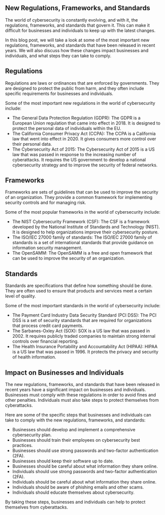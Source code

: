 ## New Regulations, Frameworks, and Standards

The world of cybersecurity is constantly evolving, and with it, the regulations, frameworks, and standards that govern it. This can make it difficult for businesses and individuals to keep up with the latest changes.

In this blog post, we will take a look at some of the most important new regulations, frameworks, and standards that have been released in recent years. We will also discuss how these changes impact businesses and individuals, and what steps they can take to comply.

## Regulations

Regulations are laws or ordinances that are enforced by governments. They are designed to protect the public from harm, and they often include specific requirements for businesses and individuals.

Some of the most important new regulations in the world of cybersecurity include:

* The General Data Protection Regulation (GDPR): The GDPR is a European Union regulation that came into effect in 2018. It is designed to protect the personal data of individuals within the EU.
* The California Consumer Privacy Act (CCPA): The CCPA is a California law that went into effect in 2020. It gives consumers more control over their personal data.
* The Cybersecurity Act of 2015: The Cybersecurity Act of 2015 is a US law that was passed in response to the increasing number of cyberattacks. It requires the US government to develop a national cybersecurity strategy and to improve the security of federal networks.

## Frameworks

Frameworks are sets of guidelines that can be used to improve the security of an organization. They provide a common framework for implementing security controls and for managing risk.

Some of the most popular frameworks in the world of cybersecurity include:

* The NIST Cybersecurity Framework (CSF): The CSF is a framework developed by the National Institute of Standards and Technology (NIST). It is designed to help organizations improve their cybersecurity posture.
* The ISO/IEC 27000 family of standards: The ISO/IEC 27000 family of standards is a set of international standards that provide guidance on information security management.
* The OpenSAMM: The OpenSAMM is a free and open framework that can be used to improve the security of an organization.

## Standards

Standards are specifications that define how something should be done. They are often used to ensure that products and services meet a certain level of quality.

Some of the most important standards in the world of cybersecurity include:

* The Payment Card Industry Data Security Standard (PCI DSS): The PCI DSS is a set of security standards that are required for organizations that process credit card payments.
* The Sarbanes-Oxley Act (SOX): SOX is a US law that was passed in 2002. It requires publicly traded companies to maintain strong internal controls over financial reporting.
* The Health Insurance Portability and Accountability Act (HIPAA): HIPAA is a US law that was passed in 1996. It protects the privacy and security of health information.

## Impact on Businesses and Individuals

The new regulations, frameworks, and standards that have been released in recent years have a significant impact on businesses and individuals. Businesses must comply with these regulations in order to avoid fines and other penalties. Individuals must also take steps to protect themselves from cyberattacks.

Here are some of the specific steps that businesses and individuals can take to comply with the new regulations, frameworks, and standards:

* Businesses should develop and implement a comprehensive cybersecurity plan.
* Businesses should train their employees on cybersecurity best practices.
* Businesses should use strong passwords and two-factor authentication (2FA).
* Businesses should keep their software up to date.
* Businesses should be careful about what information they share online.
* Individuals should use strong passwords and two-factor authentication (2FA).
* Individuals should be careful about what information they share online.
* Individuals should be aware of phishing emails and other scams.
* Individuals should educate themselves about cybersecurity.

By taking these steps, businesses and individuals can help to protect themselves from cyberattacks.